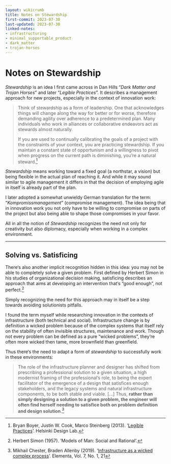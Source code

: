 ```yaml
---
layout: wikicrumb 
title: Notes on Stewardship
first-commit: 2023-07-30
last-updated: 2023-07-30
linked-notes:
- infrastructuring
- minimal_supportable_product
- dark_matter
- trojan-horses
---
```


# Notes on Stewardship

*Stewardship* is an idea I first came across in Dan Hills “*Dark Matter and Trojan Horses*” and later “*Legible Practices*”. It describes a management approach for new projects, especially in the context of innovation work:

> Think of stewardship as a form of leadership. One that acknowledges things will change along the way for better or for worse, therefore demanding agility over adherence to a predetermined plan. Many individuals who work in alliances or collaborative endeavors act as stewards almost naturally.
> 
> If you are used to continually calibrating the goals of a project with the constraints of your context, you are practicing stewardship. If you maintain a constant state of opportunism and a willingness to pivot when progress on the current path is diminishing, you’re a natural steward.[^1]

*Stewardship* means working toward a fixed goal (a northstar, a vision) but being flexible in the actual plan of reaching it. And while it may sound similar to agile management it differs in that the decision of employing agile in itself is already part of the plan.

I later adopted a somewhat unwieldy German translation for the term: “*Kompromissmanagement*” (compromise management). The idea being that in innovation work you not only have to be willing to compromise on parts of the project but also being able to shape those compromises in your favor.

All in all the notion of *Stewardship* recognizes the need not only for creativity but also diplomacy, especially when working in a complex environment.

---

## Solving vs. Satisficing

There‘s also another implicit recognition hidden in this idea: you may not be able to completely solve a given problem. First defined by Herbert Simon in his studies of organizational decision making, satisficing describes an approach that aims at developing an intervention that‘s “good enough”, not perfect.[^2]

Simply recognizing the need for this approach may in itself be a step towards avoiding solutionists pitfalls.

I found the term myself while researching innovation in the contexts of infrastructure (both technical and social). Infrastructure change is by definition a wicked problem because of the complex systems that itself rely on the stability of often invisible structures, maintenance and work. Though not every problem can be defined as a pure “wicked problems”, they‘re often more wicked then tame, more brownfield than greenfield.

Thus there‘s the need to adapt a form of *stewardship* to successfully work in these environments:

> The role of the infrastructure planner and designer has shifted from prescribing a professional solution to a given situation, a high modernist framing of the professional’s role, to being the expert facilitator of the emergence of a design that satisfices enough stakeholders, and the legacy systems and natural infrastructure components, to be both stable and viable.
> [...]
> Thus, **rather than simply designing a solution to a given problem, the engineer will often find herself needing to satisfice both on problem definition and design solution**.[^3]

[^1]: Bryan Boyer, Justin W. Cook, Marco Steinberg (2013). ‘[Legible Practices](http://helsinkidesignlab.rip/legiblepractises/)’. Helsinki Design Lab.
[^2]: Herbert Simon (1957). ‘Models of Man: Social and Rational‘. 
[^3]: Mikhail Chester, Braden Allenby (2019). ‘[Infrastructure as a wicked complex process](https://doi.org/10.1525/elementa.360)’. Elementa, Vol. 7, No. 1, 21